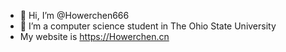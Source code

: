 - 👋 Hi, I’m @Howerchen666
- 👀 I’m a computer science student in The Ohio State University
- My website is https://Howerchen.cn

<!---
Howerchen666/Howerchen666 is a ✨ special ✨ repository because its `README.md` (this file) appears on your GitHub profile.
You can click the Preview link to take a look at your changes.
--->
